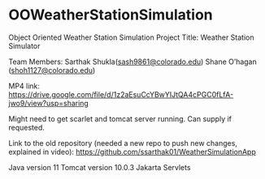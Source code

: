 # OOWeatherStationSimulation
Object Oriented Weather Station Simulation
Project Title: Weather Station Simulator

Team Members:
Sarthak Shukla(sash9861@colorado.edu)
Shane O’hagan (shoh1127@colorado.edu)

MP4 link: https://drive.google.com/file/d/1z2aEsuCcYBwYIJtQA4cPGC0fLfA-jwo9/view?usp=sharing

Might need to get scarlet and tomcat server running. Can supply if requested.

Link to the old repository (needed a new repo to push new changes, explained in video): https://github.com/ssarthak01/WeatherSimulationApp

Java version 11
Tomcat version 10.0.3
Jakarta Servlets
